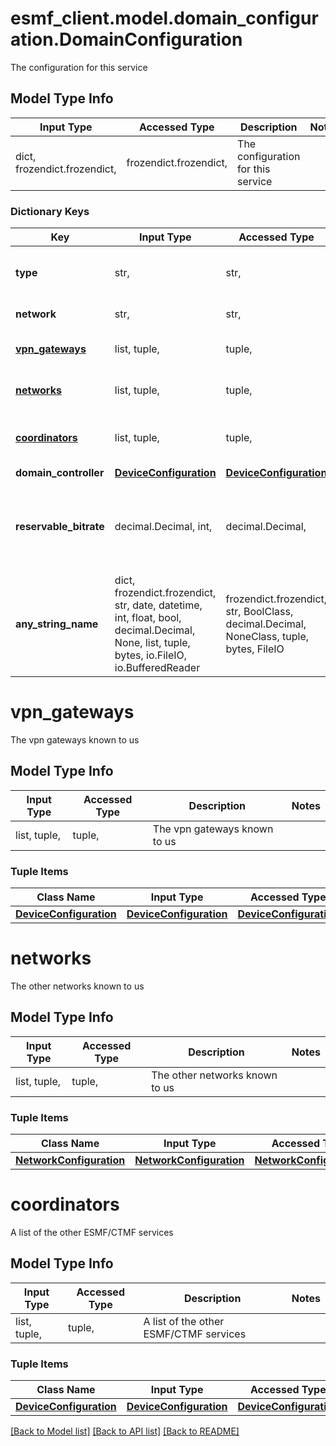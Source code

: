 # esmf_client.model.domain_configuration.DomainConfiguration

The configuration for this service

## Model Type Info
Input Type | Accessed Type | Description | Notes
------------ | ------------- | ------------- | -------------
dict, frozendict.frozendict,  | frozendict.frozendict,  | The configuration for this service | 

### Dictionary Keys
Key | Input Type | Accessed Type | Description | Notes
------------ | ------------- | ------------- | ------------- | -------------
**type** | str,  | str,  | The service type to be used | [optional] must be one of ["ESMF", "CTMF", ] 
**network** | str,  | str,  | Our network name | [optional] 
**[vpn_gateways](#vpn_gateways)** | list, tuple,  | tuple,  | The vpn gateways known to us | [optional] 
**[networks](#networks)** | list, tuple,  | tuple,  | The other networks known to us | [optional] 
**[coordinators](#coordinators)** | list, tuple,  | tuple,  | A list of the other ESMF/CTMF services | [optional] 
**domain_controller** | [**DeviceConfiguration**](DeviceConfiguration.md) | [**DeviceConfiguration**](DeviceConfiguration.md) |  | [optional] 
**reservable_bitrate** | decimal.Decimal, int,  | decimal.Decimal,  | The bitrate that can be reserved by hosts on our network | [optional] if omitted the server will use the default value of 1000000000
**any_string_name** | dict, frozendict.frozendict, str, date, datetime, int, float, bool, decimal.Decimal, None, list, tuple, bytes, io.FileIO, io.BufferedReader | frozendict.frozendict, str, BoolClass, decimal.Decimal, NoneClass, tuple, bytes, FileIO | any string name can be used but the value must be the correct type | [optional]

# vpn_gateways

The vpn gateways known to us

## Model Type Info
Input Type | Accessed Type | Description | Notes
------------ | ------------- | ------------- | -------------
list, tuple,  | tuple,  | The vpn gateways known to us | 

### Tuple Items
Class Name | Input Type | Accessed Type | Description | Notes
------------- | ------------- | ------------- | ------------- | -------------
[**DeviceConfiguration**](DeviceConfiguration.md) | [**DeviceConfiguration**](DeviceConfiguration.md) | [**DeviceConfiguration**](DeviceConfiguration.md) |  | 

# networks

The other networks known to us

## Model Type Info
Input Type | Accessed Type | Description | Notes
------------ | ------------- | ------------- | -------------
list, tuple,  | tuple,  | The other networks known to us | 

### Tuple Items
Class Name | Input Type | Accessed Type | Description | Notes
------------- | ------------- | ------------- | ------------- | -------------
[**NetworkConfiguration**](NetworkConfiguration.md) | [**NetworkConfiguration**](NetworkConfiguration.md) | [**NetworkConfiguration**](NetworkConfiguration.md) |  | 

# coordinators

A list of the other ESMF/CTMF services

## Model Type Info
Input Type | Accessed Type | Description | Notes
------------ | ------------- | ------------- | -------------
list, tuple,  | tuple,  | A list of the other ESMF/CTMF services | 

### Tuple Items
Class Name | Input Type | Accessed Type | Description | Notes
------------- | ------------- | ------------- | ------------- | -------------
[**DeviceConfiguration**](DeviceConfiguration.md) | [**DeviceConfiguration**](DeviceConfiguration.md) | [**DeviceConfiguration**](DeviceConfiguration.md) |  | 

[[Back to Model list]](../../README.md#documentation-for-models) [[Back to API list]](../../README.md#documentation-for-api-endpoints) [[Back to README]](../../README.md)

